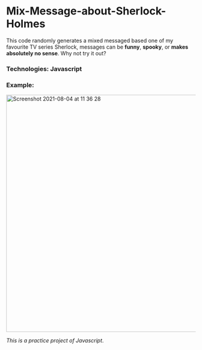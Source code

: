 # Mix-Message-about-Sherlock-Holmes
This code randomly generates a mixed messaged based one of my favourite TV series Sherlock, messages can be __funny__, __spooky__, or __makes absolutely no sense__. Why not try it out?
### Technologies: Javascript
### Example:
<img width="631" alt="Screenshot 2021-08-04 at 11 36 28" src="https://user-images.githubusercontent.com/83700920/128167205-6595357d-1cfc-484f-9025-651bb30fbe8a.png">

_This is a practice project of Javascript_. 
